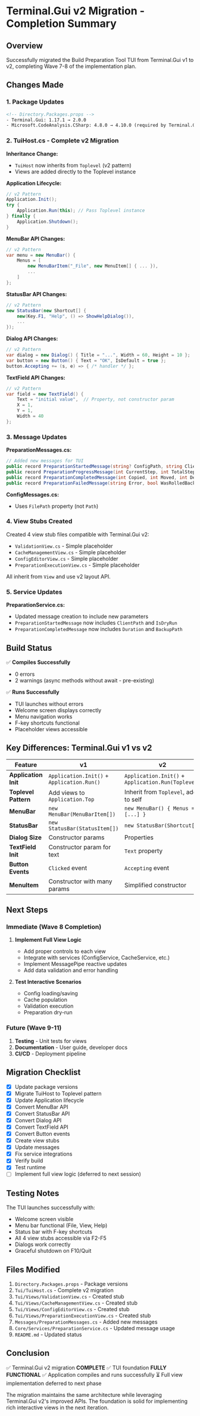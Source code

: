 # Terminal.Gui v2 Migration - Completion Summary

## Overview

Successfully migrated the Build Preparation Tool TUI from Terminal.Gui v1 to v2, completing Wave 7-8 of the implementation plan.

## Changes Made

### 1. Package Updates

```xml
<!-- Directory.Packages.props -->
- Terminal.Gui: 1.17.1 → 2.0.0
- Microsoft.CodeAnalysis.CSharp: 4.8.0 → 4.10.0 (required by Terminal.Gui v2)
```

### 2. TuiHost.cs - Complete v2 Migration

**Inheritance Change:**

- `TuiHost` now inherits from `Toplevel` (v2 pattern)
- Views are added directly to the Toplevel instance

**Application Lifecycle:**

```csharp
// v2 Pattern
Application.Init();
try {
    Application.Run(this); // Pass Toplevel instance
} finally {
    Application.Shutdown();
}
```

**MenuBar API Changes:**

```csharp
// v2 Pattern
var menu = new MenuBar() {
    Menus = [
        new MenuBarItem("_File", new MenuItem[] { ... }),
        ...
    ]
};
```

**StatusBar API Changes:**

```csharp
// v2 Pattern
new StatusBar(new Shortcut[] {
    new(Key.F1, "Help", () => ShowHelpDialog()),
    ...
});
```

**Dialog API Changes:**

```csharp
// v2 Pattern
var dialog = new Dialog() { Title = "...", Width = 60, Height = 10 };
var button = new Button() { Text = "OK", IsDefault = true };
button.Accepting += (s, e) => { /* handler */ };
```

**TextField API Changes:**

```csharp
// v2 Pattern
var field = new TextField() {
    Text = "initial value",  // Property, not constructor param
    X = 1,
    Y = 1,
    Width = 40
};
```

### 3. Message Updates

**PreparationMessages.cs:**

```csharp
// Added new messages for TUI
public record PreparationStartedMessage(string? ConfigPath, string ClientPath, bool IsDryRun);
public record PreparationProgressMessage(int CurrentStep, int TotalSteps, string Message);
public record PreparationCompletedMessage(int Copied, int Moved, int Deleted, int Patched, TimeSpan Duration, string? BackupPath);
public record PreparationFailedMessage(string Error, bool WasRolledBack);
```

**ConfigMessages.cs:**

- Uses `FilePath` property (not `Path`)

### 4. View Stubs Created

Created 4 view stub files compatible with Terminal.Gui v2:

- `ValidationView.cs` - Simple placeholder
- `CacheManagementView.cs` - Simple placeholder
- `ConfigEditorView.cs` - Simple placeholder  
- `PreparationExecutionView.cs` - Simple placeholder

All inherit from `View` and use v2 layout API.

### 5. Service Updates

**PreparationService.cs:**

- Updated message creation to include new parameters
- `PreparationStartedMessage` now includes `ClientPath` and `IsDryRun`
- `PreparationCompletedMessage` now includes `Duration` and `BackupPath`

## Build Status

✅ **Compiles Successfully**

- 0 errors
- 2 warnings (async methods without await - pre-existing)

✅ **Runs Successfully**

- TUI launches without errors
- Welcome screen displays correctly
- Menu navigation works
- F-key shortcuts functional
- Placeholder views accessible

## Key Differences: Terminal.Gui v1 vs v2

| Feature | v1 | v2 |
|---------|----|----|
| **Application Init** | `Application.Init()` + `Application.Run()` | `Application.Init()` + `Application.Run(Toplevel)` |
| **Toplevel Pattern** | Add views to `Application.Top` | Inherit from `Toplevel`, add to self |
| **MenuBar** | `new MenuBar(MenuBarItem[])` | `new MenuBar() { Menus = [...] }` |
| **StatusBar** | `new StatusBar(StatusItem[])` | `new StatusBar(Shortcut[])` |
| **Dialog Size** | Constructor params | Properties |
| **TextField Init** | Constructor param for text | `Text` property |
| **Button Events** | `Clicked` event | `Accepting` event |
| **MenuItem** | Constructor with many params | Simplified constructor |

## Next Steps

### Immediate (Wave 8 Completion)

1. **Implement Full View Logic**
   - Add proper controls to each view
   - Integrate with services (ConfigService, CacheService, etc.)
   - Implement MessagePipe reactive updates
   - Add data validation and error handling

2. **Test Interactive Scenarios**
   - Config loading/saving
   - Cache population
   - Validation execution
   - Preparation dry-run

### Future (Wave 9-11)

1. **Testing** - Unit tests for views
2. **Documentation** - User guide, developer docs
3. **CI/CD** - Deployment pipeline

## Migration Checklist

- [x] Update package versions
- [x] Migrate TuiHost to Toplevel pattern
- [x] Update Application lifecycle
- [x] Convert MenuBar API
- [x] Convert StatusBar API
- [x] Convert Dialog API
- [x] Convert TextField API
- [x] Convert Button events
- [x] Create view stubs
- [x] Update messages
- [x] Fix service integrations
- [x] Verify build
- [x] Test runtime
- [ ] Implement full view logic (deferred to next session)

## Testing Notes

The TUI launches successfully with:

- Welcome screen visible
- Menu bar functional (File, View, Help)
- Status bar with F-key shortcuts
- All 4 view stubs accessible via F2-F5
- Dialogs work correctly
- Graceful shutdown on F10/Quit

## Files Modified

1. `Directory.Packages.props` - Package versions
2. `Tui/TuiHost.cs` - Complete v2 migration
3. `Tui/Views/ValidationView.cs` - Created stub
4. `Tui/Views/CacheManagementView.cs` - Created stub
5. `Tui/Views/ConfigEditorView.cs` - Created stub
6. `Tui/Views/PreparationExecutionView.cs` - Created stub
7. `Messages/PreparationMessages.cs` - Added new messages
8. `Core/Services/PreparationService.cs` - Updated message usage
9. `README.md` - Updated status

## Conclusion

✅ Terminal.Gui v2 migration **COMPLETE**
✅ TUI foundation **FULLY FUNCTIONAL**
✅ Application compiles and runs successfully
⏳ Full view implementation deferred to next phase

The migration maintains the same architecture while leveraging Terminal.Gui v2's improved APIs. The foundation is solid for implementing rich interactive views in the next iteration.
